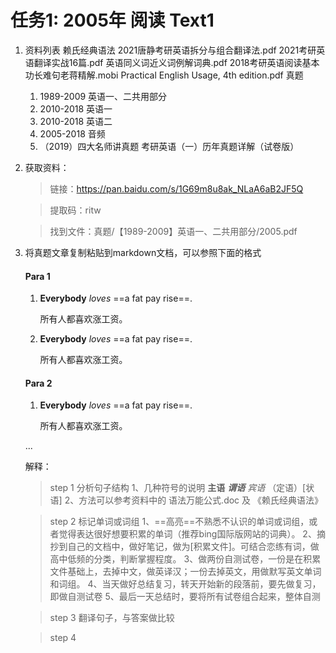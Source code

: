 
# 任务1: 2005年 阅读 Text1
1.  资料列表
    赖氏经典语法
    2021唐静考研英语拆分与组合翻译法.pdf
    2021考研英语翻译实战16篇.pdf
    英语同义词近义词例解词典.pdf
    2018考研英语阅读基本功长难句老蒋精解.mobi
    Practical English Usage, 4th edition.pdf
    真题
    1.  1989-2009 英语一、二共用部分
    1.  2010-2018 英语一
    1.  2010-2018 英语二
    1.  2005-2018 音频
    1.  （2019）四大名师讲真题 考研英语（一）历年真题详解（试卷版）

1.  获取资料：

    >链接：https://pan.baidu.com/s/1G69m8u8ak_NLaA6aB2JF5Q 
 
    >提取码：ritw

    >找到文件：真题/【1989-2009】英语一、二共用部分/2005.pdf

1. 将真题文章复制粘贴到markdown文档，可以参照下面的格式


    #### Para 1
        
    1.  **Everybody** *loves* ==a fat pay rise==.

        所有人都喜欢涨工资。
    1.  **Everybody** *loves* ==a fat pay rise==.

        所有人都喜欢涨工资。
    #### Para 2
        
    1.  **Everybody** *loves* ==a fat pay rise==.

        所有人都喜欢涨工资。
    
    ...

    解释：
    >step 1 分析句子结构
    1、几种符号的说明
    **主语** _**谓语**_ *宾语* （定语）[状语] 
    2、方法可以参考资料中的 语法万能公式.doc 及 《赖氏经典语法》

    >step 2 标记单词或词组
    1、==高亮==不熟悉不认识的单词或词组，或者觉得表达很好想要积累的单词（推荐bing国际版网站的词典）。
    2、摘抄到自己的文档中，做好笔记，做为[积累文件]。可结合恋练有词，做高中低频的分类，判断掌握程度。
    3、做两份自测试卷，一份是在积累文件基础上，去掉中文，做英译汉；一份去掉英文，用做默写英文单词和词组。
    4、当天做好总结复习，转天开始新的段落前，要先做复习，即做自测试卷
    5、最后一天总结时，要将所有试卷组合起来，整体自测
    
    >step 3 翻译句子，与答案做比较

    >step 4 


